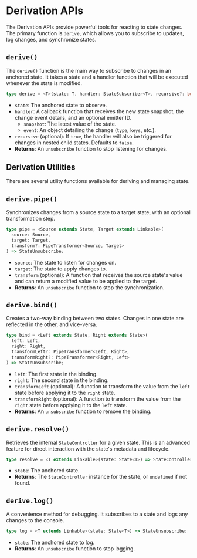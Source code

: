 # Derivation APIs

The Derivation APIs provide powerful tools for reacting to state changes. The primary function is `derive`, which allows you to subscribe to updates, log changes, and synchronize states.

## `derive()`

The `derive()` function is the main way to subscribe to changes in an anchored state. It takes a state and a handler function that will be executed whenever the state is modified.

```typescript
type derive = <T>(state: T, handler: StateSubscriber<T>, recursive?: boolean) => StateUnsubscribe;
```

- `state`: The anchored state to observe.
- `handler`: A callback function that receives the new state snapshot, the change event details, and an optional emitter ID.
  - `snapshot`: The latest value of the state.
  - `event`: An object detailing the change (`type`, `keys`, etc.).
- `recursive` (optional): If `true`, the handler will also be triggered for changes in nested child states. Defaults to `false`.
- **Returns**: An `unsubscribe` function to stop listening for changes.

## Derivation Utilities

There are several utility functions available for deriving and managing state.

## `derive.pipe()`

Synchronizes changes from a source state to a target state, with an optional transformation step.

```typescript
type pipe = <Source extends State, Target extends Linkable>(
  source: Source,
  target: Target,
  transform?: PipeTransformer<Source, Target>
) => StateUnsubscribe;
```

- `source`: The state to listen for changes on.
- `target`: The state to apply changes to.
- `transform` (optional): A function that receives the source state's value and can return a modified value to be applied to the target.
- **Returns**: An `unsubscribe` function to stop the synchronization.

## `derive.bind()`

Creates a two-way binding between two states. Changes in one state are reflected in the other, and vice-versa.

```typescript
type bind = <Left extends State, Right extends State>(
  left: Left,
  right: Right,
  transformLeft?: PipeTransformer<Left, Right>,
  transformRight?: PipeTransformer<Right, Left>
) => StateUnsubscribe;
```

- `left`: The first state in the binding.
- `right`: The second state in the binding.
- `transformLeft` (optional): A function to transform the value from the `left` state before applying it to the `right` state.
- `transformRight` (optional): A function to transform the value from the `right` state before applying it to the `left` state.
- **Returns**: An `unsubscribe` function to remove the binding.

## `derive.resolve()`

Retrieves the internal `StateController` for a given state. This is an advanced feature for direct interaction with the state's metadata and lifecycle.

```typescript
type resolve = <T extends Linkable>(state: State<T>) => StateController<T> | undefined;
```

- `state`: The anchored state.
- **Returns**: The `StateController` instance for the state, or `undefined` if not found.

## `derive.log()`

A convenience method for debugging. It subscribes to a state and logs any changes to the console.

```typescript
type log = <T extends Linkable>(state: State<T>) => StateUnsubscribe;
```

- `state`: The anchored state to log.
- **Returns**: An `unsubscribe` function to stop logging.
